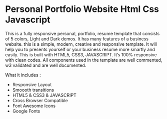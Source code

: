 # Personal Portfolio Website Html Css Javascript

This is a fully responsive personal, portfolio, resume template that consists of 5 colors, Light and Dark demos. It has many features of a business website. this is a simple, modern, creative and responsive template. It will help you to presents yourself or your business resume more smartly and easily. This is built with HTML5, CSS3, JAVASCRIPT. It’s 100% responsive with clean codes. All components used in the template are well commented, w3 validated and are well documented.

What it includes :

- Responsive Layout
- Smoooth transitions
- HTML5 & CSS3 & JAVASCRIPT
- Cross Browser Compatible
- Font Awesome Icons
- Google Fonts
